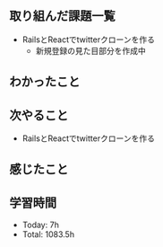 ## 取り組んだ課題一覧
- RailsとReactでtwitterクローンを作る
    - 新規登録の見た目部分を作成中   
## わかったこと
## 次やること
- RailsとReactでtwitterクローンを作る
## 感じたこと
## 学習時間
- Today: 7h
- Total: 1083.5h